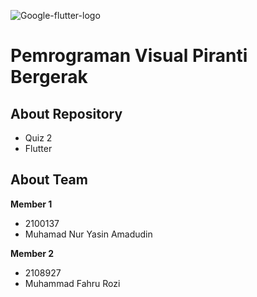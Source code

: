 ![Google-flutter-logo](https://user-images.githubusercontent.com/59097913/224836703-cd16d1d3-b17e-42e0-af7d-688b626865bf.png)

# Pemrograman Visual Piranti Bergerak 

## About Repository
- Quiz 2
- Flutter

## About Team

**Member 1**
- 2100137
- Muhamad Nur Yasin Amadudin

**Member 2**
- 2108927
- Muhammad Fahru Rozi
